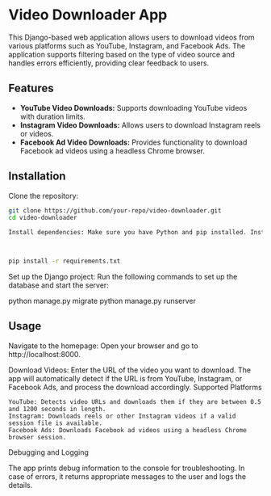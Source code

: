# Video Downloader App

This Django-based web application allows users to download videos from various platforms such as YouTube, Instagram, and Facebook Ads. The application supports filtering based on the type of video source and handles errors efficiently, providing clear feedback to users.

## Features
- **YouTube Video Downloads:** Supports downloading YouTube videos with duration limits.
- **Instagram Video Downloads:** Allows users to download Instagram reels or videos.
- **Facebook Ad Video Downloads:** Provides functionality to download Facebook ad videos using a headless Chrome browser.

## Installation

Clone the repository:
```bash
git clone https://github.com/your-repo/video-downloader.git
cd video-downloader

Install dependencies: Make sure you have Python and pip installed. Install the required packages by running:



pip install -r requirements.txt
```
Set up the Django project: Run the following commands to set up the database and start the server:



python manage.py migrate
python manage.py runserver


## Usage

Navigate to the homepage: Open your browser and go to http://localhost:8000.

Download Videos: Enter the URL of the video you want to download. The app will automatically detect if the URL is from YouTube, Instagram, or Facebook Ads, and process the download accordingly.
Supported Platforms

    YouTube: Detects video URLs and downloads them if they are between 0.5 and 1200 seconds in length.
    Instagram: Downloads reels or other Instagram videos if a valid session file is available.
    Facebook Ads: Downloads Facebook ad videos using a headless Chrome browser session.

Debugging and Logging

The app prints debug information to the console for troubleshooting. In case of errors, it returns appropriate messages to the user and logs the details.